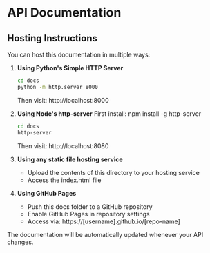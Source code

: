 # API Documentation

## Hosting Instructions

You can host this documentation in multiple ways:

1. **Using Python's Simple HTTP Server**
   ```bash
   cd docs
   python -m http.server 8000
   ```
   Then visit: http://localhost:8000

2. **Using Node's http-server**
   First install: npm install -g http-server
   ```bash
   cd docs
   http-server
   ```
   Then visit: http://localhost:8080

3. **Using any static file hosting service**
   - Upload the contents of this directory to your hosting service
   - Access the index.html file

4. **Using GitHub Pages**
   - Push this docs folder to a GitHub repository
   - Enable GitHub Pages in repository settings
   - Access via: https://[username].github.io/[repo-name]

The documentation will be automatically updated whenever your API changes.